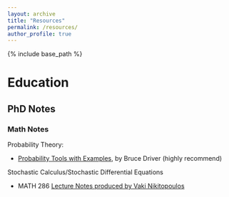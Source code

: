 ```yaml
---
layout: archive
title: "Resources"
permalink: /resources/
author_profile: true
---
```


{% include base_path %}

Education
====

## PhD Notes
### Math Notes
Probability Theory:
+ [Probability Tools with Examples](https://mathweb.ucsd.edu/~bdriver/280_18-19_prob/Lecture_Notes/2018-19-Lecture%20Notes.pdf), by Bruce Driver (highly recommend)

Stochastic Calculus/Stochastic Differential Equations
+ MATH 286 [Lecture Notes produced by Vaki Nikitopoulos](https://sites.google.com/view/vakiniki/notes)
